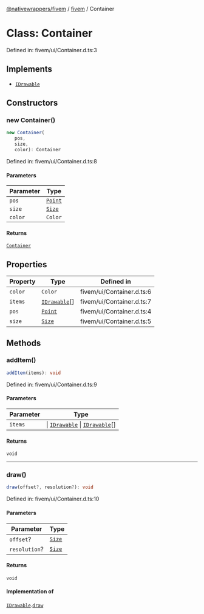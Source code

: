 [@nativewrappers/fivem](../../README.md) / [fivem](../README.md) / Container

# Class: Container

Defined in: fivem/ui/Container.d.ts:3

## Implements

- [`IDrawable`](../interfaces/IDrawable.md)

## Constructors

### new Container()

```ts
new Container(
   pos, 
   size, 
   color): Container
```

Defined in: fivem/ui/Container.d.ts:8

#### Parameters

| Parameter | Type |
| ------ | ------ |
| `pos` | [`Point`](Point.md) |
| `size` | [`Size`](Size.md) |
| `color` | `Color` |

#### Returns

[`Container`](Container.md)

## Properties

| Property | Type | Defined in |
| ------ | ------ | ------ |
| <a id="color-1"></a> `color` | `Color` | fivem/ui/Container.d.ts:6 |
| <a id="items"></a> `items` | [`IDrawable`](../interfaces/IDrawable.md)[] | fivem/ui/Container.d.ts:7 |
| <a id="pos-1"></a> `pos` | [`Point`](Point.md) | fivem/ui/Container.d.ts:4 |
| <a id="size-1"></a> `size` | [`Size`](Size.md) | fivem/ui/Container.d.ts:5 |

## Methods

### addItem()

```ts
addItem(items): void
```

Defined in: fivem/ui/Container.d.ts:9

#### Parameters

| Parameter | Type |
| ------ | ------ |
| `items` | \| [`IDrawable`](../interfaces/IDrawable.md) \| [`IDrawable`](../interfaces/IDrawable.md)[] |

#### Returns

`void`

***

### draw()

```ts
draw(offset?, resolution?): void
```

Defined in: fivem/ui/Container.d.ts:10

#### Parameters

| Parameter | Type |
| ------ | ------ |
| `offset`? | [`Size`](Size.md) |
| `resolution`? | [`Size`](Size.md) |

#### Returns

`void`

#### Implementation of

[`IDrawable`](../interfaces/IDrawable.md).[`draw`](../interfaces/IDrawable.md#draw)
